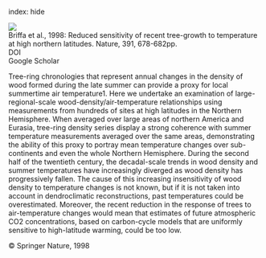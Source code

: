 index: hide

<div class="Citation">
    <div class="Citation-thumb CitationThumb-linked"  data-href="https://doi.org/10.1038/35596">
      <img src="https://static.claimspace.cloud/climate-study-static/refs/thumbs/5/Briffa_et_al_1998-thumb.png" />
    </div>

  <div class="Citation-body">
    <div class="Citation-text">Briffa et al., 1998: Reduced sensitivity of recent tree-growth to temperature at high northern latitudes. <span class="Article-journal">Nature, </span><span class="Article-volume">391, </span>678-682pp.</div>
    <div class="Citation-links">
      <div class="CitationLink" data-href="https://doi.org/10.1038/35596">
        <div class="CitationLink-icon CitationLink-Doi"></div>
        <div class="CitationLink-text">DOI</div>
      </div>
      <div class="CitationLink" data-href="https://scholar.google.com/scholar?q=10.1038/35596">
        <div class="CitationLink-icon CitationLink-Scholar"></div>
        <div class="CitationLink-text">Google Scholar</div>
      </div>
    </div>
  </div>
</div>

Tree-ring chronologies that represent annual changes in the density of wood formed during the late summer can provide a proxy for local summertime air temperature1. Here we undertake an examination of large-regional-scale wood-density/air-temperature relationships using measurements from hundreds of sites at high latitudes in the Northern Hemisphere. When averaged over large areas of northern America and Eurasia, tree-ring density series display a strong coherence with summer temperature measurements averaged over the same areas, demonstrating the ability of this proxy to portray mean temperature changes over sub-continents and even the whole Northern Hemisphere. During the second half of the twentieth century, the decadal-scale trends in wood density and summer temperatures have increasingly diverged as wood density has progressively fallen. The cause of this increasing insensitivity of wood density to temperature changes is not known, but if it is not taken into account in dendroclimatic reconstructions, past temperatures could be overestimated. Moreover, the recent reduction in the response of trees to air-temperature changes would mean that estimates of future atmospheric CO2 concentrations, based on carbon-cycle models that are uniformly sensitive to high-latitude warming, could be too low.

<div class="Citation-copy">
&copy; Springer Nature, 1998
</div>